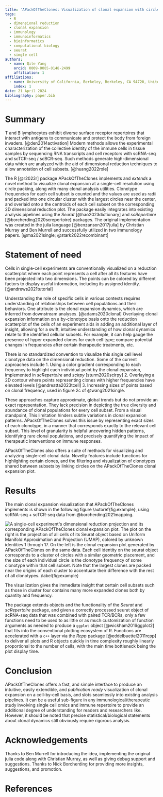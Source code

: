 ```yaml
---
title: 'APackOfTheClones: Visualization of clonal expansion with circle packing'
tags:
  - R
  - dimensional reduction
  - clonal expansion
  - immunology
  - immunoinformatics
  - bioinformatics
  - computational biology
  - seurat
  - single cell
authors:
  - name: Qile Yang
    orcid: 0009-0005-0148-2499
    affiliation: 1
affiliations:
  - name: University of California, Berkeley, Berkeley, CA 94720, United States of America
    index: 1
date: 21 April 2024
bibliography: paper.bib
---
```


# Summary

T and B lymphocytes exhibit diverse surface receptor repertoires that interact with antigens to communicate and protect the body from foreign invaders. [@den2014activation] Modern methods allows the experimental characterization of the collective identity of the immune cells in tissue samples by sequencing RNA transcripts and cell receptors with scRNA-seq and scTCR-seq / scBCR-seq. Such methods generate high-dimensional data which are analyzed with the aid of dimensional reduction techniques to allow annotation of cell subsets. [@huang2022role]

The R [@r2023r] package APackOfTheClones implements and *extends* a novel method to visualize clonal expansion at a single-cell resolution using circle packing, along with many clonal analysis utilities. Clonotype frequencies for each cell subset is counted and the values are used as radii and packed into one circular cluster with the largest circles near the center, and overlaid onto a the centroids of each cell subset on the corresponding 2D dimensional reduction plot. The package easily integrates into existing analysis pipelines using the *Seurat* [@hao2023dictionary] and *scRepertoire* [@borcherding2020screpertoire] packages. The original implementation was created in the julia language [@benzanson2017julia] by Christian Murray and Ben Murrell and successfully utilized in two immunology papers. [@ma2021single; @stark2022recombinant]

<!-- should those last two sentences be here or in statement of need? -->

# Statement of need

Cells in single-cell experiments are conventionally visualized on a reduction scatterplot where each point represents a cell after all its features have been projected into two dimensions. The points can be colored by different factors to display useful information, including its assigned identity. [@andrews2021tutorial]

Understanding the role of specific cells in various contexts requires understanding of relationships between cell populations and their behaviors. One attribute is the clonal expansion dynamics, which are inferred from downstream analyses. [@adams2020clonal] Overlaying clonal expansion information on a by-clonotype basis onto the reduction scatterplot of the cells of an experiment aids in adding an additional layer of insight, allowing for a swift, intuitive understanding of how clonal dynamics relate to the identified cellular subsets. For example, it can help gauge the presence of hyper expanded clones for each cell type; compare potential changes in frequencies after certain therapeutic treatments, etc.

There is no standardized convention to visualize this single cell level clonotype data on the dimensional reduction. Some of the current approaches include 1. Using a color gradient corresponding to each frequency to highlight each individual point by the clonal expansion, implemented in *scRepertoire* and *scirpy* [sturm2020scirpy] 2. Overlaying a 2D contour where points representing clones with higher frequencies have elevated levels [@andreatta2023tcell] 3. Increasing sizes of points based on clonal frequency, used in figure 2c of @wang2021single.

These approaches capture approximate, global trends but do not provide an exact representation. They lack precision in depicting the true diversity and abundance of clonal populations for every cell subset. From a visual standpoint, This limitation hinders subtle variations in clonal expansion patterns. APackOfTheClones solves this issue by representing exact sizes of each clonotype, in a manner that corresponds exactly to the relevant cell subset. This level of granularity is helpful uncovering hidden patterns, identifying rare clonal populations, and precisely quantifying the impact of therapeutic interventions on immune responses.

APackOfTheClones also offers a suite of methods for visualizing and analyzing single-cell clonal data. Novelty features include functions for highlighting certain clones, and the filtering and visualization of clonotypes shared between subsets by linking circles on the APackOfTheClones clonal expansion plot.

# Results

The main clonal expansion visualization that APackOfTheClones implements is shown in the following figure \autoref{fig:example}, using scRNA-seq + scTCR-seq data from @borcherding2021mapping.

![A single-cell experiment's dimensional reduction projection and its corresponding APackOfTheClones clonal expansion plot. The plot on the right is the projection of all cells of its *Seurat* object based on Uniform Manifold Approximation and Projection (UMAP), colored by unknown identities 1 through 17. On the left is the clonal expansion plot generated by APackOfTheClones on the same data. Each cell identity on the seurat object corresponds to a cluster of circles with a similar geometric placement, and the size of each individual circle is the clonotype frequency of some clonotype within that cell subset. Note that the largest clones are packed near the origins of each cluster to accentuate their difference with the rest of all clonotypes. \label{fig:example}](figures/main_example.png)

The visualization gives the immediate insight that certain cell subsets such as those in cluster four contains many more expanded clones both by quantity and frequency.

The package extends objects and the functionality of the *Seurat* and *scRepertoire* package, and given a correctly processed seurat object of scRNA-seq data that was combined with paired TCR/BCRs, only a few functions need to be used to as little or as much customization of function arguments as needed to produce a `ggplot` object [@wickham2016ggplot2] that fits into the conventional plotting ecosystem of R. Functions are accelerated with a `c++` layer via the *Rcpp* package [@eddelbuettel2011rcpp] to deliver all plots and R objects quickly in time complexity roughly linearly proportional to the number of cells, with the main time bottleneck being the plot display time.

<!--
- should I write about other novelty features - customizing, highlighting, clone links?
- maybe an "implementation details" section about how the user can store "runs" of this plot with different parameters and manually customize them?
-->

# Conclusion

APackOfTheClones offers a fast, and simple interface to produce an intuitive, easily extendible, and *publication ready* visualization of clonal expansion on a cell-by-cell basis, and slots seamlessly into existing analysis pipelines. It can be a useful sub-figure in any immunological/therapeutic study involving single cell omics and immune repertoire to provide an additional degree of understanding for readers and researchers like. However, it should be noted that precise statistical/biological statements about clonal dynamics still obviously require rigorous analysis.

# Acknowledgements

Thanks to Ben Murrell for introducing the idea, implementing the original julia code along with Christian Murray, as well as giving debug support and suggestions. Thanks to Nick Borcherding for providing more insights, suggestions, and promotion.

# References